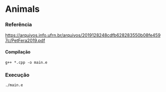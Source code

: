# Animals

### Referência

https://arquivos.info.ufrn.br/arquivos/2019128248cdfb628283550b08fe4597c/PetFera2019.pdf

#### Compilação

```
g++ *.cpp -o main.e
```

### Execução

```
./main.e
```
